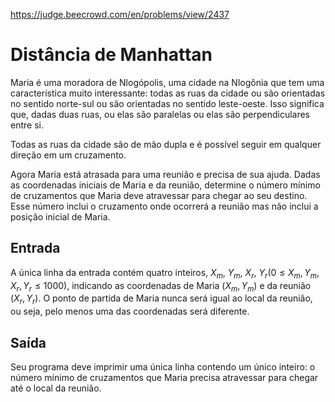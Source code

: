 https://judge.beecrowd.com/en/problems/view/2437

# Distância de Manhattan

Maria é uma moradora de Nlogópolis, uma cidade na Nlogônia que tem uma
característica muito interessante: todas as ruas da cidade ou são orientadas no
sentido norte-sul ou são orientadas no sentido leste-oeste. Isso significa que,
dadas duas ruas, ou elas são paralelas ou elas são perpendiculares entre si.

Todas as ruas da cidade são de mão dupla e é possível seguir em qualquer direção
em um cruzamento.

Agora Maria está atrasada para uma reunião e precisa de sua ajuda. Dadas as
coordenadas iniciais de Maria e da reunião, determine o número mínimo de
cruzamentos que Maria deve atravessar para chegar ao seu destino. Esse número
inclui o cruzamento onde ocorrerá a reunião mas não inclui a posição inicial de
Maria.

## Entrada

A única linha da entrada contém quatro inteiros, $X_m$, $Y_m$, $X_r$, $Y_r (0
\leq X_m, Y_m, X_r, Y_r \leq 1000)$, indicando as coordenadas de Maria $(X_m,
Y_m)$ e da reunião $(X_r, Y_r)$. O ponto de partida de Maria nunca será igual ao
local da reunião, ou seja, pelo menos uma das coordenadas será diferente.

## Saída

Seu programa deve imprimir uma única linha contendo um único inteiro: o número
mínimo de cruzamentos que Maria precisa atravessar para chegar até o local da
reunião.
